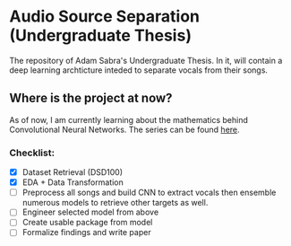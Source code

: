 # Audio Source Separation (Undergraduate Thesis)
 The repository of Adam Sabra's Undergraduate Thesis. In it, will contain a deep learning archticture inteded to separate vocals from their songs.
 
## Where is the project at now?
 As of now, I am currently learning about the mathematics behind Convolutional Neural Networks. The series can be found [here](https://www.youtube.com/playlist?list=PL3FW7Lu3i5JvHM8ljYj-zLfQRF3EO8sYv).
 
### Checklist:
- [x] Dataset Retrieval (DSD100)
- [x] EDA + Data Transformation
- [ ] Preprocess all songs and build CNN to extract vocals then ensemble numerous models to retrieve other targets as well.
- [ ] Engineer selected model from above
- [ ] Create usable package from model
- [ ] Formalize findings and write paper
